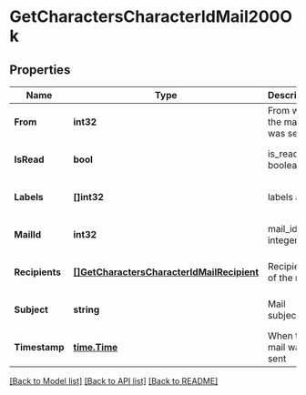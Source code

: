 # GetCharactersCharacterIdMail200Ok

## Properties
Name | Type | Description | Notes
------------ | ------------- | ------------- | -------------
**From** | **int32** | From whom the mail was sent | [optional] [default to null]
**IsRead** | **bool** | is_read boolean | [optional] [default to null]
**Labels** | **[]int32** | labels array | [optional] [default to null]
**MailId** | **int32** | mail_id integer | [optional] [default to null]
**Recipients** | [**[]GetCharactersCharacterIdMailRecipient**](get_characters_character_id_mail_recipient.md) | Recipients of the mail | [optional] [default to null]
**Subject** | **string** | Mail subject | [optional] [default to null]
**Timestamp** | [**time.Time**](time.Time.md) | When the mail was sent | [optional] [default to null]

[[Back to Model list]](../README.md#documentation-for-models) [[Back to API list]](../README.md#documentation-for-api-endpoints) [[Back to README]](../README.md)

